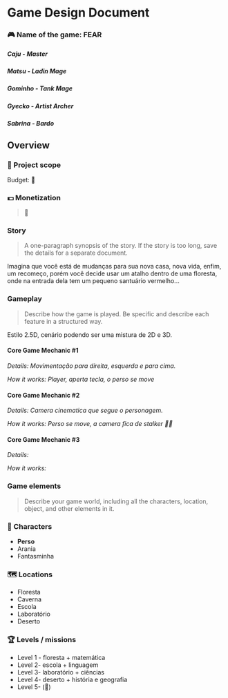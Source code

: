 # Game Design Document
### 🎮️ Name of the game: FEAR  

##### Caju - Master

##### Matsu - Ladin Mage

##### Gominho - Tank Mage

##### Gyecko - Artist Archer

##### Sabrina - Bardo


## Overview
### 📐 Project scope  
Budget: 🐧


### 💵 Monetization  
> 🐧  

### Story  
> A one-paragraph synopsis of the story. If the story is too long, save the details for a separate document.  

Imagina que você está de mudanças para sua nova casa, nova vida, enfim, um recomeço, porém você decide usar um atalho dentro de uma floresta, onde na entrada dela tem um pequeno santuário vermelho...

### Gameplay  
> Describe how the game is played. Be specific and describe each feature in a structured way.

Estilo 2.5D, cenário podendo ser uma mistura de 2D e 3D. 

#### Core Game Mechanic #1  

*Details:  Movimentação para direita, esquerda e para cima.*

*How it works:  Player, aperta tecla, o perso se move* 

#### Core Game Mechanic #2  

*Details: Camera cinematica que segue o personagem.*

*How it works:  Perso se move, a camera fica de stalker 🕵‍♂*

#### Core Game Mechanic #3  

*Details:*

*How it works:*  

### Game elements  
> Describe your game world, including all the characters, location, object, and other elements in it.  

### 👤 Characters  
- **Perso**
- Arania
- Fantasminha

### 🗺️ Locations  
- Floresta 
- Caverna
- Escola
- Laboratório 
- Deserto 

### 🏆️ Levels / missions  
- Level 1 - floresta + matemática
- Level 2- escola + linguagem
- Level 3- laboratório + ciências
- Level 4- deserto + história e geografia 
- Level 5- (🤔)

